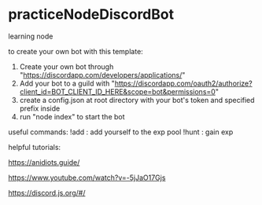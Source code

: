 # practiceNodeDiscordBot
learning node

to create your own bot with this template:
  1. Create your own bot through "https://discordapp.com/developers/applications/"
  2. Add your bot to a guild with "https://discordapp.com/oauth2/authorize?client_id=BOT_CLIENT_ID_HERE&scope=bot&permissions=0"
  3. create a config.json at root directory with your bot's token and specified prefix inside
  4. run "node index" to start the bot

useful commands:
!add : add yourself to the exp pool
!hunt : gain exp

helpful tutorials:

  https://anidiots.guide/
  
  https://www.youtube.com/watch?v=-5jJaO17Gjs
  
  https://discord.js.org/#/
